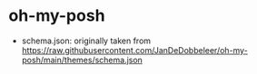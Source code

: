 # oh-my-posh

- schema.json: originally taken from https://raw.githubusercontent.com/JanDeDobbeleer/oh-my-posh/main/themes/schema.json
